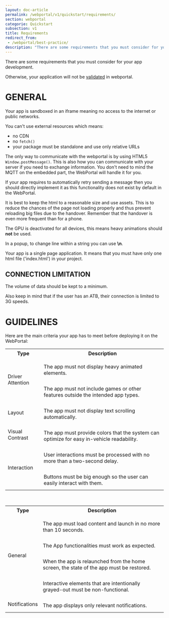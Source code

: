 ```yaml
---
layout: doc-article
permalink: /webportal/v1/quickstart/requirements/
section: webportal
categorie: Quickstart
subsection: v1
title: Requirements
redirect_from:
 - /webportal/best-practice/
description: "There are some requirements that you must consider for your app development. Otherwise, your application will not be validated in webportal."
---
```



There are some requirements that you must consider for your app development.

Otherwise, your application will not be [validated]({{site.baseurl}}/webportal/v1/overview/app-validation/#article) in webportal.

# GENERAL

Your app is sandboxed in an iframe meaning no access to the internet or public networks.

You can't use external resources which means:
- no CDN
- no `fetch()`
- your package must be standalone and use only relative URLs

The only way to communicate with the webportal is by using HTML5 `Window.postMessage()`. This is also how you can communicate with your server if you need to exchange information.
You don't need to mind the MQTT on the embedded part, the WebPortal will handle it for you.

If your app requires to automatically retry sending a message then you should directly implement it as this functionality does not exist by default in the WebPortal.

It is best to keep the html to a reasonable size and use assets. This is to reduce the chances of the page not loading properly and thus prevent reloading big files due to the handover. Remember that the handover is even more frequent than for a phone.

The GPU is deactivated for all devices, this means heavy animations should **not** be used.

In a popup, to change line within a string you can use **\n**.

Your app is a single page application. It means that you must have only one html file ('index.html') in your project.


## CONNECTION LIMITATION

The volume of data should be kept to a minimum.

Also keep in mind that if the user has an ATB, their connection is limited to 3G speeds.

# GUIDELINES

Here are the main criteria your app has to meet before deploying it on the WebPortal:


<table>

<tr>
  <th>Type</th>
  <th>Description</th>
</tr>

<tr>
  <td rowspan="2">Driver Attention</td>

  <td>
    <p style="margin-bottom:.5em;">
      The app must not display heavy animated elements.
    </p>
  </td>
</tr>

<tr>
  <td>
    <p style="margin-bottom:.5em;">
    The app must not include games or other features outside the intended app types.
    </p>
  </td>
</tr>


<tr>
  <td rowspan="1">Layout</td>

  <td>
    <p style="margin-bottom:.5em;">
     The app must not display text scrolling automatically.
    </p>
  </td>
</tr>

<tr>
  <td rowspan="1">Visual Contrast</td>

  <td>
    <p style="margin-bottom:.5em;">
     The app must provide colors that the system can optimize for easy in-vehicle readability.
    </p>
  </td>
</tr>

<tr>
  <td rowspan="2">Interaction</td>

  <td>
    <p style="margin-bottom:.5em;">
     User interactions must be processed with no more than a two-second delay.
    </p>
  </td>
</tr>

<tr>
  <td>
    <p style="margin-bottom:.5em;">
    Buttons must be big enough so the user can easily interact with them.
    </p>
  </td>
</tr>

</table>

<br>

<table>
<tr>
  <th>Type</th>
  <th>Description</th>
</tr>

<tr>
  <td rowspan="4">General</td>

  <td>
    <p style="margin-bottom:.5em;">
     The app must load content and launch in no more than 10 seconds.
    </p>
  </td>
</tr>

<tr>
  <td>
    <p style="margin-bottom:.5em;">
     The App functionalities must work as expected.
    </p>
  </td>
</tr>

<tr>
  <td>
    <p style="margin-bottom:.5em;">
     When the app is relaunched from the home screen, the state of the app must be restored.
    </p>
  </td>
</tr>


<tr>
  <td>
    <p style="margin-bottom:.5em;">
     Interactive elements that are intentionally grayed-out must be non-functional.
    </p>
  </td>
</tr>


<tr>
  <td rowspan="1" id="notifications">
    Notifications
  </td>

  <td>
    <p style="margin-bottom:.5em;">
     The app displays only relevant notifications.
   </p>
  </td>
</tr>

</table>
